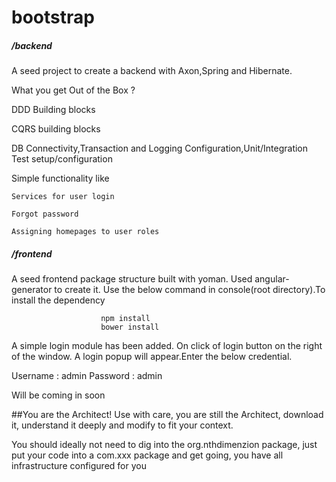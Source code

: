 bootstrap
==

##### /backend

A seed project to create a backend with Axon,Spring and Hibernate.

What you get Out of the Box ?

DDD Building blocks

CQRS building blocks

DB Connectivity,Transaction and Logging Configuration,Unit/Integration Test setup/configuration

Simple functionality like

	Services for user login
	
	Forgot password
	
	Assigning homepages to user roles
	

##### /frontend

 A seed frontend package structure built with yoman. Used angular-generator to create it.
 Use the below command in console(root directory).To install the dependency
 
						npm install
                        bower install
						
A simple login module has been added. On click of login button on the right of the window.
A login popup will appear.Enter the below credential.

Username : admin
Password : admin

Will be coming in soon
	
	
##You are the Architect!
Use with care, you are still the Architect, download it, understand it deeply and modify to fit your context.	

You should ideally not need to dig into the org.nthdimenzion package, just put your code into a com.xxx package and get going, you have all infrastructure configured for you
	
